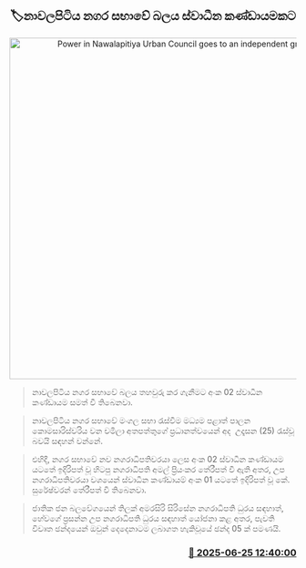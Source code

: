 <p align='center'><b><h2 align='center' title='Power in Nawalapitiya Urban Council goes to an independent group'>🏷නාවලපිටිය නගර සභාවේ බලය ස්වාධීන කණ්ඩායමකට</h2></b></p>
<p align='center'><img src='https://helakuru.sgp1.cdn.digitaloceanspaces.com/esana/images/lib/nawalapitiya-nj.jpg' width='600' alt='Power in Nawalapitiya Urban Council goes to an independent group'></p>

> නාවලපිටිය නගර සභාවේ බලය තහවුරු කර ගැනීමට අංක 02 ස්වාධීන කණ්ඩායම සමත් වී තිබෙනවා.

> නාවලපිටිය නගර සභාවේ මංගල සභා රැස්වීම මධ්‍යම පළාත් පාලන කොමසාරිස්වරිය වන චමිලා අතපත්තුගේ ප්‍රධානත්වයෙන් අද  උදෑසන (25) රැස්වූ බවයි සඳහන් වන්නේ.

> එහිදී, නගර සභාවේ නව නගරාධිපතිවරයා ලෙස අංක 02 ස්වාධීන කණ්ඩායම යටතේ ඉදිරිපත් වූ හිටපු නගරාධිපති අමල් ප්‍රියංකර තේරීපත් වී ඇති අතර, උප නගරාධිපතිවරයා වශයෙන් ස්වාධීන කණ්ඩායම් අංක 01 යටතේ ඉදිරිපත් වූ කේ. සුරේෂ්වරන් තේරීපත් වී තිබෙනවා.

> ජාතික ජන බලවේගයෙන් තිලක් අමරසිරි සිරිසේන නගරාධිපති ධුරය සඳහාත්, හේවගේ ප්‍රසන්න උප නගරාධිපති ධුරය සඳහාත් යෝජනා කළ අතර, පැවති විවෘත ඡන්දයෙන් ඔවුන් දෙදෙනාටම ලබාගත හැකිවූයේ ඡන්ද 05 ක් පමණයි.



<h3 align='right'><a href='https://www.helakuru.lk/esana/p/111332/'>📅 2025-06-25 12:40:00</a></h3>
